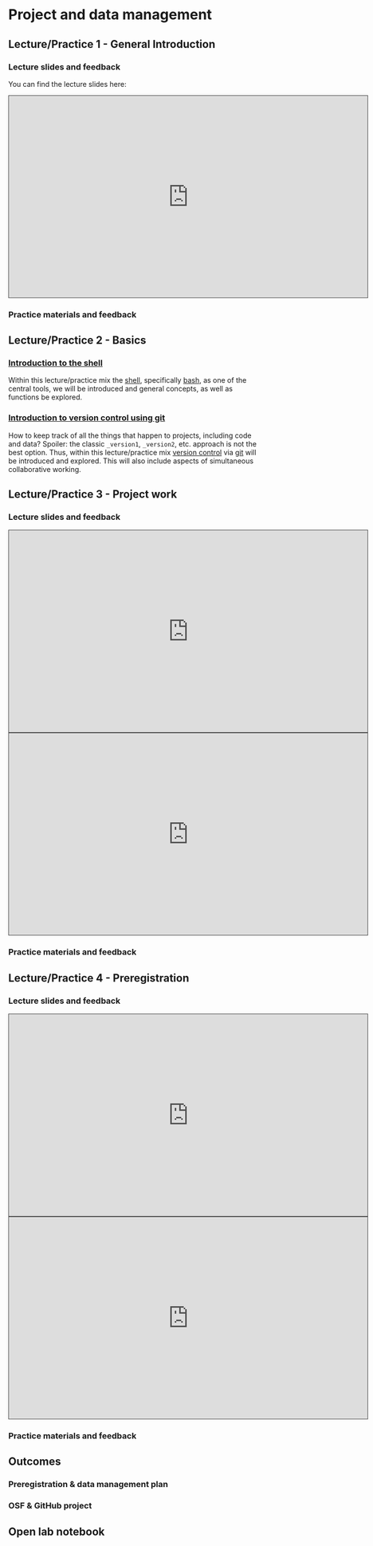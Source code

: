 # Project and data management

## Lecture/Practice 1 - General Introduction

### Lecture slides and feedback

You can find the lecture slides here:

<iframe src="https://mfr.de-1.osf.io/render?url=https://osf.io/fe627/?direct%26mode=render%26action=download%26mode=render" height="405" width="720" style="border: 1px solid #464646;" allowfullscreen="" allow="autoplay"></iframe>


### Practice materials and feedback

## Lecture/Practice 2 - Basics

### [Introduction to the shell]()

Within this lecture/practice mix the [shell](https://en.wikipedia.org/wiki/Shell_%28computing%29), specifically [bash](https://en.wikipedia.org/wiki/Bash_(Unix_shell)),
as one of the central tools, we will be introduced and general concepts,
as well as functions be explored.

### [Introduction to version control using git]()

How to keep track of all the things that happen to projects, including
code and data? Spoiler: the classic `_version1`, `_version2`, etc. approach
is not the best option. Thus, within this lecture/practice mix [version control](https://en.wikipedia.org/wiki/Version_control)
via [git](https://en.wikipedia.org/wiki/Git) will be introduced and explored. This will also include aspects of
simultaneous collaborative working.

## Lecture/Practice 3 - Project work

### Lecture slides and feedback
<iframe src="https://mfr.de-1.osf.io/render?url=https://osf.io/86p9m/?direct%26mode=render%26action=download%26mode=render" height="405" width="720" style="border: 1px solid #464646;" allowfullscreen="" allow="autoplay"></iframe>

<iframe src="https://mfr.de-1.osf.io/render?url=https://osf.io/k2h89/?direct%26mode=render%26action=download%26mode=render" height="405" width="720" style="border: 1px solid #464646;" allowfullscreen="" allow="autoplay"></iframe>


### Practice materials and feedback

## Lecture/Practice 4 - Preregistration

### Lecture slides and feedback
<iframe src="https://mfr.de-1.osf.io/render?url=https://osf.io/qf5zk/?direct%26mode=render%26action=download%26mode=render" height="405" width="720" style="border: 1px solid #464646;" allowfullscreen="" allow="autoplay"></iframe>

<iframe src="https://mfr.de-1.osf.io/render?url=https://osf.io/z7gf3/?direct%26mode=render%26action=download%26mode=render" height="405" width="720" style="border: 1px solid #464646;" allowfullscreen="" allow="autoplay"></iframe>

### Practice materials and feedback

## Outcomes

### Preregistration & data management plan

### OSF & GitHub project

## Open lab notebook

